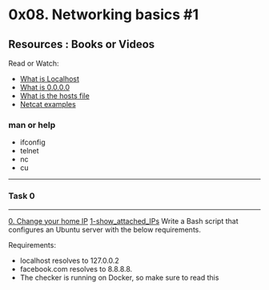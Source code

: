 # 0x08. Networking basics #1


## Resources : Books or Videos
Read or Watch:
* [What is Localhost](https://en.wikipedia.org/wiki/Localhost)
* [What is 0.0.0.0](https://en.wikipedia.org/wiki/0.0.0.0)
* [What is the hosts file](https://www.makeuseof.com/tag/modify-manage-hosts-file-linux/)
* [Netcat examples](https://www.thegeekstuff.com/2012/04/nc-command-examples/)

### man or help
* ifconfig
* telnet
* nc
* cu
---
### Task 0
---
[0. Change your home IP](https://github.com/Amadu-Sesay/alx-system_engineering-devops/blob/master/0x08-networking_basics_2/0-change_your_home_IP)
[1-show_attached_IPs](https://github.com/Amadu-Sesay/alx-system_engineering-devops/blob/master/0x08-networking_basics_2/1-show_attached_IPs)
Write a Bash script that configures an Ubuntu server with the below requirements.

Requirements:
- localhost resolves to 127.0.0.2
- facebook.com resolves to 8.8.8.8.
- The checker is running on Docker, so make sure to read this
